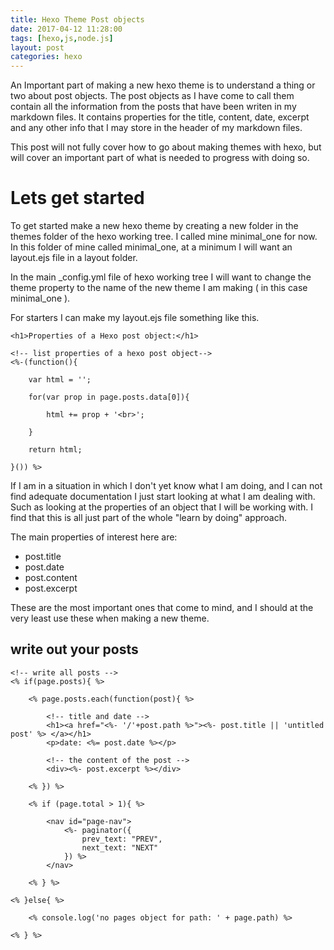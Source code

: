 ```yaml
---
title: Hexo Theme Post objects
date: 2017-04-12 11:28:00
tags: [hexo,js,node.js]
layout: post
categories: hexo
---
```


An Important part of making a new hexo theme is to understand a thing or two about post objects. The post objects as I have come to call them contain all the information from the posts that have been writen in my markdown files. It contains properties for the title, content, date, excerpt and any other info that I may store in the header of my markdown files.

<!-- more -->

This post will not fully cover how to go about making themes with hexo, but will cover an important part of what is needed to progress with doing so.

# Lets get started

To get started make a new hexo theme by creating a new folder in the themes folder of the hexo working tree. I called mine minimal_one for now. In this folder of mine called minimal_one, at a minimum I will want an layout.ejs file in a layout folder.

In the main _config.yml file of hexo working tree I will want to change the theme property to the name of the new theme I am making ( in this case minimal_one ).

For starters I can make my layout.ejs file something like this.

```
<h1>Properties of a Hexo post object:</h1>
 
<!-- list properties of a hexo post object-->
<%-(function(){
 
    var html = '';
 
    for(var prop in page.posts.data[0]){
 
        html += prop + '<br>';
 
    }
 
    return html;
 
}()) %>
```

If I am in a situation in which I don't yet know what I am doing, and I can not find adequate documentation I just start looking at what I am dealing with. Such as looking at the properties of an object that I will be working with. I find that this is all just part of the whole &#34;learn by doing&#34; approach.

The main properties of interest here are:

* post.title
* post.date
* post.content
* post.excerpt

These are the most important ones that come to mind, and I should at the very least use these when making a new theme.

## write out your posts

```
<!-- write all posts -->
<% if(page.posts){ %>
 
    <% page.posts.each(function(post){ %>
 
        <!-- title and date -->
        <h1><a href="<%- '/'+post.path %>"><%- post.title || 'untitled post' %> </a></h1>
        <p>date: <%= post.date %></p>
 
        <!-- the content of the post -->
        <div><%- post.excerpt %></div>
 
    <% }) %>
 
    <% if (page.total > 1){ %>
 
        <nav id="page-nav">
            <%- paginator({
                prev_text: "PREV",
                next_text: "NEXT"
            }) %>
        </nav>
 
    <% } %>
 
<% }else{ %>
 
    <% console.log('no pages object for path: ' + page.path) %>
 
<% } %>
```
